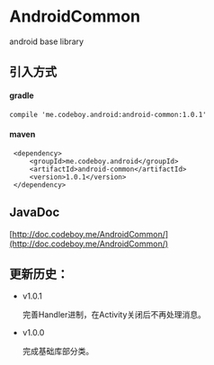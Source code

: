 # AndroidCommon

android base library

## 引入方式

#### gradle

    compile 'me.codeboy.android:android-common:1.0.1'

#### maven

     <dependency>
         <groupId>me.codeboy.android</groupId>
         <artifactId>android-common</artifactId>
         <version>1.0.1</version>
     </dependency>

##  JavaDoc

[http://doc.codeboy.me/AndroidCommon/](http://doc.codeboy.me/AndroidCommon/)


## 更新历史：

 - v1.0.1

   完善Handler进制，在Activity关闭后不再处理消息。

- v1.0.0

   完成基础库部分类。


